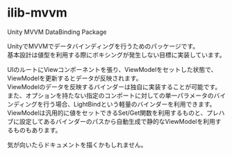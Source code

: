# ilib-mvvm
Unity MVVM DataBinding Package

UnityでMVVMでデータバインディングを行うためのパッケージです。  
基本設計は値型を利用する際にボキシングが発生しない目標に実装しています。  

UIのルートにViewコンポーネントを張り、ViewModelをセットした状態で、ViewModelを更新するとデータが反映されます。  
ViewModelのデータを反映するバインダーは独自に実装することが可能です。  
また、オプションを持たない指定のコンポートに対しての単一パラメータのバインディングを行う場合、LightBindという軽量のバインダーを利用できます。  
ViewModelは汎用的に値をセットできるSet/Get関数を利用するものと、プレハブに設定してあるバインダーのパスから自動生成で静的なViewModelを利用するものもあります。  

気が向いたらドキュメントを描くかもしれません。  
